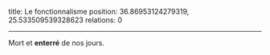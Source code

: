 title: Le fonctionnalisme
position: 36.86953124279319, 25.533509539328623
relations: 0

---

Mort et **enterré** de nos jours.